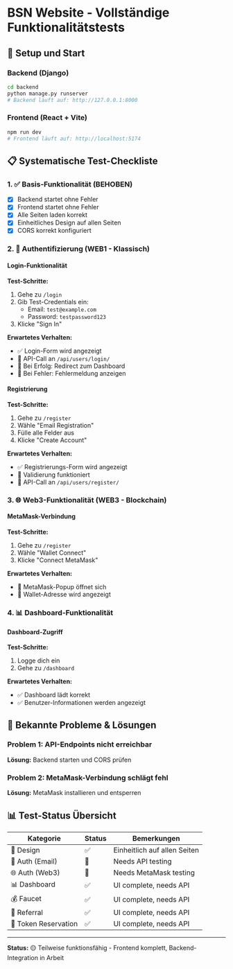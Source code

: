 # BSN Website - Vollständige Funktionalitätstests

## 🚀 Setup und Start

### Backend (Django)
```bash
cd backend
python manage.py runserver
# Backend läuft auf: http://127.0.0.1:8000
```

### Frontend (React + Vite)
```bash
npm run dev
# Frontend läuft auf: http://localhost:5174
```

## 📋 Systematische Test-Checkliste

### 1. ✅ Basis-Funktionalität (BEHOBEN)
- [x] Backend startet ohne Fehler
- [x] Frontend startet ohne Fehler  
- [x] Alle Seiten laden korrekt
- [x] Einheitliches Design auf allen Seiten
- [x] CORS korrekt konfiguriert

### 2. 🔐 Authentifizierung (WEB1 - Klassisch)

#### Login-Funktionalität
**Test-Schritte:**
1. Gehe zu `/login`
2. Gib Test-Credentials ein:
   - Email: `test@example.com`
   - Password: `testpassword123`
3. Klicke "Sign In"

**Erwartetes Verhalten:**
- ✅ Login-Form wird angezeigt
- 🔄 API-Call an `/api/users/login/`
- 🔄 Bei Erfolg: Redirect zum Dashboard
- 🔄 Bei Fehler: Fehlermeldung anzeigen

#### Registrierung
**Test-Schritte:**
1. Gehe zu `/register`
2. Wähle "Email Registration"
3. Fülle alle Felder aus
4. Klicke "Create Account"

**Erwartetes Verhalten:**
- ✅ Registrierungs-Form wird angezeigt
- 🔄 Validierung funktioniert
- 🔄 API-Call an `/api/users/register/`

### 3. 🌐 Web3-Funktionalität (WEB3 - Blockchain)

#### MetaMask-Verbindung
**Test-Schritte:**
1. Gehe zu `/register`
2. Wähle "Wallet Connect"
3. Klicke "Connect MetaMask"

**Erwartetes Verhalten:**
- 🔄 MetaMask-Popup öffnet sich
- 🔄 Wallet-Adresse wird angezeigt

### 4. 📊 Dashboard-Funktionalität

#### Dashboard-Zugriff
**Test-Schritte:**
1. Logge dich ein
2. Gehe zu `/dashboard`

**Erwartetes Verhalten:**
- ✅ Dashboard lädt korrekt
- ✅ Benutzer-Informationen werden angezeigt

## 🐛 Bekannte Probleme & Lösungen

### Problem 1: API-Endpoints nicht erreichbar
**Lösung:** Backend starten und CORS prüfen

### Problem 2: MetaMask-Verbindung schlägt fehl
**Lösung:** MetaMask installieren und entsperren

## 📊 Test-Status Übersicht

| Kategorie | Status | Bemerkungen |
|-----------|--------|-------------|
| 🎨 Design | ✅ | Einheitlich auf allen Seiten |
| 🔐 Auth (Email) | 🔄 | Needs API testing |
| 🌐 Auth (Web3) | 🔄 | Needs MetaMask testing |
| 📊 Dashboard | ✅ | UI complete, needs API |
| 💰 Faucet | ✅ | UI complete, needs API |
| 🎯 Referral | ✅ | UI complete, needs API |
| 💎 Token Reservation | ✅ | UI complete, needs API |

---

**Status:** 🟡 Teilweise funktionsfähig - Frontend komplett, Backend-Integration in Arbeit 